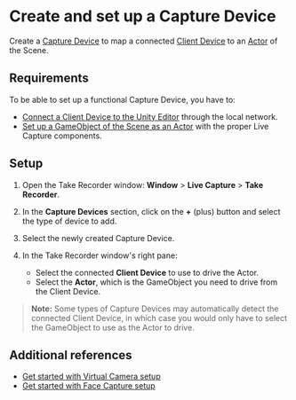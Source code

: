 # Create and set up a Capture Device

Create a [Capture Device](data-capture-process.md#capture-device) to map a connected [Client Device](data-capture-process.md#client-device) to an [Actor](data-capture-process.md#actor) of the Scene.

## Requirements

To be able to set up a functional Capture Device, you have to:
* [Connect a Client Device to the Unity Editor](connection-device.md) through the local network.
* [Set up a GameObject of the Scene as an Actor](capture-device-setup-actor.md) with the proper Live Capture components.

## Setup

1. Open the Take Recorder window: **Window** > **Live Capture** > **Take Recorder**.

2. In the **Capture Devices** section, click on the **+** (plus) button and select the type of device to add.

3. Select the newly created Capture Device.

4. In the Take Recorder window's right pane:
    * Select the connected **Client Device** to use to drive the Actor.
    * Select the **Actor**, which is the GameObject you need to drive from the Client Device.

>**Note:** Some types of Capture Devices may automatically detect the connected Client Device, in which case you would only have to select the GameObject to use as the Actor to drive.

## Additional references

* [Get started with Virtual Camera setup](virtual-camera-getting-started.md)
* [Get started with Face Capture setup](face-capture-getting-started.md)
